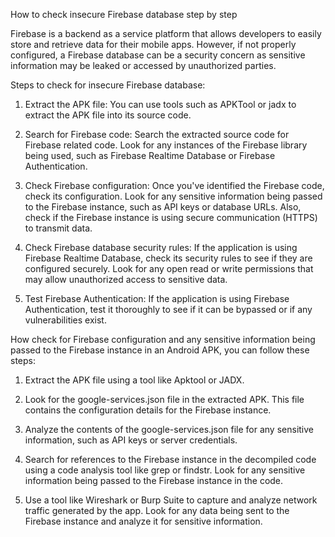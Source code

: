How to check insecure Firebase database step by step

Firebase is a backend as a service platform that allows developers to easily store and retrieve data for their mobile apps. However, if not properly configured, a Firebase database can be a security concern as sensitive information may be leaked or accessed by unauthorized parties.

Steps to check for insecure Firebase database:

1. Extract the APK file: You can use tools such as APKTool or jadx to extract the APK file into its source code.

2. Search for Firebase code: Search the extracted source code for Firebase related code. Look for any instances of the Firebase library being used, such as Firebase Realtime Database or Firebase Authentication.

3. Check Firebase configuration: Once you've identified the Firebase code, check its configuration. Look for any sensitive information being passed to the Firebase instance, such as API keys or database URLs. Also, check if the Firebase instance is using secure communication (HTTPS) to transmit data.

4. Check Firebase database security rules: If the application is using Firebase Realtime Database, check its security rules to see if they are configured securely. Look for any open read or write permissions that may allow unauthorized access to sensitive data.

5. Test Firebase Authentication: If the application is using Firebase Authentication, test it thoroughly to see if it can be bypassed or if any vulnerabilities exist.


How check for Firebase configuration and any sensitive information being passed to the Firebase instance in an Android APK, you can follow these steps:

1. Extract the APK file using a tool like Apktool or JADX.

2. Look for the google-services.json file in the extracted APK. This file contains the configuration details for the Firebase instance.

3. Analyze the contents of the google-services.json file for any sensitive information, such as API keys or server credentials.

4. Search for references to the Firebase instance in the decompiled code using a code analysis tool like grep or findstr. Look for any sensitive information being passed to the Firebase instance in the code.

5. Use a tool like Wireshark or Burp Suite to capture and analyze network traffic generated by the app. Look for any data being sent to the Firebase instance and analyze it for sensitive information.
